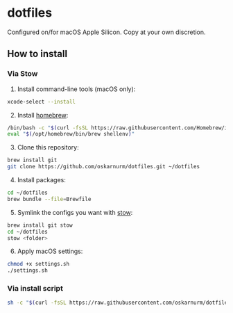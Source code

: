 # dotfiles

Configured on/for macOS Apple Silicon.  Copy at your own discretion.

## How to install

### Via Stow

1. Install command-line tools (macOS only):

```bash
xcode-select --install
```

2. Install [homebrew](https://brew.sh/):

```bash
/bin/bash -c "$(curl -fsSL https://raw.githubusercontent.com/Homebrew/install/HEAD/install.sh)"
eval "$(/opt/homebrew/bin/brew shellenv)"
```

3. Clone this repository:

```bash
brew install git
git clone https://github.com/oskarnurm/dotfiles.git ~/dotfiles
```

4. Install packages:
```bash
cd ~/dotfiles
brew bundle --file=Brewfile
```

5. Symlink the configs you want with [stow](https://www.gnu.org/software/stow/):

```bash
brew install git stow
cd ~/dotfiles
stow <folder>
```

6. Apply macOS settings:
```bash
chmod +x settings.sh
./settings.sh
```

### Via install script
```bash
sh -c "$(curl -fsSL https://raw.githubusercontent.com/oskarnurm/dotfiles/main/install.sh)"
```
